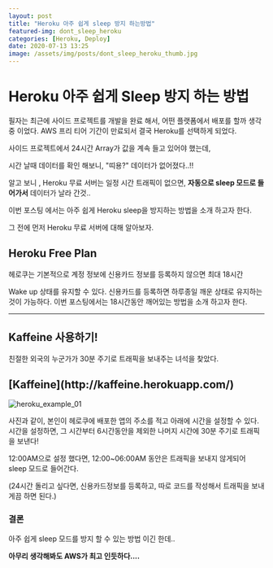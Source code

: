```yaml
---
layout: post
title: "Heroku 아주 쉽게 sleep 방지 하는방법"
featured-img: dont_sleep_heroku
categories: [Heroku, Deploy]
date: 2020-07-13 13:25
image: /assets/img/posts/dont_sleep_heroku_thumb.jpg
---
```


# Heroku 아주 쉽게 Sleep 방지 하는 방법

필자는 최근에 사이드 프로젝트를 개발을 완료 해서, 어떤 플랫폼에서 배포를 할까 생각 중 이었다. AWS 프리 티어 기간이 만료되서 결국 Heroku를 선택하게 되었다.

사이드 프로젝트에서 24시간 Array가 값을 계속 들고 있어야 했는데,

시간 날때 데이터를 확인 해보니, "띠용?" 데이터가 없어졌다..!!

알고 보니 , Heroku 무료 서버는 일정 시간 트래픽이 없으면, <b>자동으로 sleep 모드로 들어가서</b> 데이터가 날라 간것..

이번 포스팅 에서는 아주 쉽게 Heroku sleep을 방지하는 방법을 소개 하고자 한다.

그 전에 먼저 Heroku 무료 서버에 대해 알아보자.

## Heroku Free Plan

헤로쿠는 기본적으로 계정 정보에 신용카드 정보를 등록하지 않으면 최대 18시간

Wake up 상태를 유지할 수 있다. 신용카드를 등록하면 하루종일 깨운 상태로 유지하는것이 가능하다.
이번 포스팅에서는 18시간동안 깨어있는 방법을 소개 하고자 한다.

***

## Kaffeine 사용하기!

친절한 외국의 누군가가 30분 주기로 트래픽을 보내주는 녀석을 찾았다.

<h2>[Kaffeine](http://kaffeine.herokuapp.com/)</h2>

![heroku_example_01](https://gwanwoodev.github.io/assets/upload/heroku_example_01.jpg)

사진과 같이, 본인이 헤로쿠에 배포한 앱의 주소를 적고 아래에 시간을 설정할 수 있다.
<br>
시간을 설정하면, 그 시간부터 6시간동안을 제외한 나머지 시간에 30분 주기로 트래픽을 보낸다!

12:00AM으로 설정 했다면, 12:00~06:00AM 동안은 트래픽을 보내지 않게되어 sleep 모드로 들어간다.

(24시간 돌리고 싶다면, 신용카드정보를 등록하고, 따로 코드를 작성해서 트래픽을 보내게끔 하면 된다.)


### 결론

아주 쉽게 sleep 모드를 방지 할 수 있는 방법 이긴 한데..

<b>아무리 생각해봐도 AWS가 최고 인듯하다....</b>